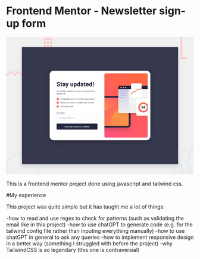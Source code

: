 # Frontend Mentor - Newsletter sign-up form 

![Design preview for the Newsletter sign-up form with success message coding challenge](./design/desktop-preview.jpg)

This is a frontend mentor project done using javascript and tailwind css.

#My experience

This project was quite simple but it has taught me a lot of things:

-how to read and use regex to check for patterns (such as validating the email like in this project)
-how to use chatGPT to generate code (e.g. for the tailwind config file rather than inputing everything manually)
-how to use chatGPT in general to ask any queries
-how to implement responsive design in a better way (something I struggled with before the project)
-why TailwindCSS is so legendary (this one is contraversial)
